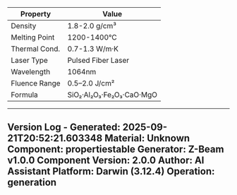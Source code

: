 | Property | Value |
|----------|-------|
| Density | 1.8-2.0 g/cm³ |
| Melting Point | 1200-1400°C |
| Thermal Cond. | 0.7-1.3 W/m·K |
| Laser Type | Pulsed Fiber Laser |
| Wavelength | 1064nm |
| Fluence Range | 0.5–2.0 J/cm² |
| Formula | SiO₂·Al₂O₃·Fe₂O₃·CaO·MgO |


---
Version Log - Generated: 2025-09-21T20:52:21.603348
Material: Unknown
Component: propertiestable
Generator: Z-Beam v1.0.0
Component Version: 2.0.0
Author: AI Assistant
Platform: Darwin (3.12.4)
Operation: generation
---